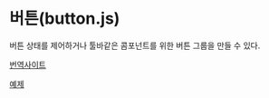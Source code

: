 # 버튼(button.js)

버튼 상태를 제어하거나 툴바같은 콤포넌트를 위한 버튼 그룹을 만들 수 있다.

[번역사이트](http://bootstrapk.com/javascript/#buttons)

[예제](http://codepen.io/wookchu/pen/vLrggJ)